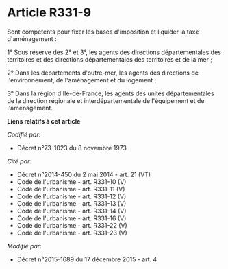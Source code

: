 # Article R331-9

Sont compétents pour fixer les bases d'imposition et liquider la taxe d'aménagement : 

1° Sous réserve des 2° et 3°, les agents des directions départementales des territoires et des directions départementales des
territoires et de la mer ; 

2° Dans les départements d'outre-mer, les agents des directions de l'environnement, de l'aménagement et du logement ; 

3° Dans la région d'Ile-de-France, les agents des unités départementales de la direction régionale et interdépartementale de
l'équipement et de l'aménagement.

**Liens relatifs à cet article**

_Codifié par_:

  - Décret n°73-1023 du 8 novembre 1973

_Cité par_:

  - Décret n°2014-450 du 2 mai 2014 - art. 21 (VT)
  - Code de l'urbanisme - art. R331-10 (V)
  - Code de l'urbanisme - art. R331-11 (V)
  - Code de l'urbanisme - art. R331-12 (V)
  - Code de l'urbanisme - art. R331-13 (V)
  - Code de l'urbanisme - art. R331-14 (V)
  - Code de l'urbanisme - art. R331-16 (V)
  - Code de l'urbanisme - art. R331-22 (V)
  - Code de l'urbanisme - art. R331-23 (V)

_Modifié par_:

  - Décret n°2015-1689 du 17 décembre 2015 - art. 4

